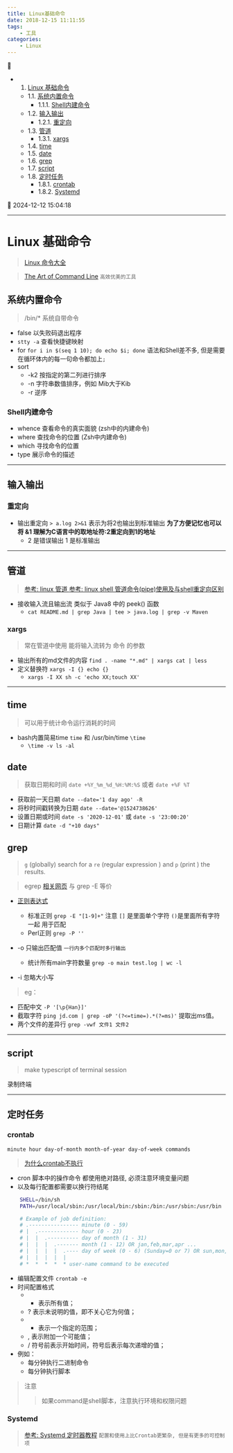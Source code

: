 ```yaml
---
title: Linux基础命令
date: 2018-12-15 11:11:55
tags: 
    - 工具
categories: 
    - Linux
---
```


💠

- 1. [Linux 基础命令](#linux-基础命令)
    - 1.1. [系统内置命令](#系统内置命令)
        - 1.1.1. [Shell内建命令](#shell内建命令)
    - 1.2. [输入输出](#输入输出)
        - 1.2.1. [重定向](#重定向)
    - 1.3. [管道](#管道)
        - 1.3.1. [xargs](#xargs)
    - 1.4. [time](#time)
    - 1.5. [date](#date)
    - 1.6. [grep](#grep)
    - 1.7. [script](#script)
    - 1.8. [定时任务](#定时任务)
        - 1.8.1. [crontab](#crontab)
        - 1.8.2. [Systemd](#systemd)

💠 2024-12-12 15:04:18
****************************************
# Linux 基础命令
> [Linux 命令大全](http://man.linuxde.net/)

> [The Art of Command Line](https://github.com/jlevy/the-art-of-command-line) `高效优美的工具`

## 系统内置命令
> /bin/* 系统自带命令

- false 以失败码退出程序
- `stty -a` 查看快捷键映射
- for `for i in $(seq 1 10); do echo $i; done` 语法和Shell差不多, 但是需要在循环体内的每一句命令都加上`;`
- sort 
    - -k2 按指定的第二列进行排序
    - -n 字符串数值排序，例如 Mib大于Kib
    - -r 逆序

### Shell内建命令
- whence 查看命令的真实面貌 (zsh中的内建命令)
- where 查找命令的位置 (Zsh中内建命令)
- which 寻找命令的位置
- type 展示命令的描述

************************

## 输入输出

### 重定向
- 输出重定向  `> a.log 2>&1` 表示为将2也输出到标准输出 **为了方便记忆也可以将 &1 理解为C语言中的取地址符:2重定向到1的地址**
    - 2 是错误输出 1 是标准输出

******************

## 管道
> [参考: linux 管道 ](http://www.cnblogs.com/davidwang456/p/3839874.html)
> [参考: linux shell 管道命令(pipe)使用及与shell重定向区别](http://www.cnblogs.com/chengmo/archive/2010/10/21/1856577.html)

- 接收输入流且输出流 类似于 Java8 中的 peek() 函数
    - `cat README.md | grep Java | tee > java.log | grep -v Maven`

### xargs
> 常在管道中使用 能将输入流转为 命令 的参数

- 输出所有的md文件的内容 `find . -name "*.md" | xargs cat | less`
- 定义替换符 `xargs -I {} echo {}`
    - `xargs -I XX sh -c 'echo XX;touch XX'`

***************************

## time
> 可以用于统计命令运行消耗的时间

- bash内置简易time `time` 和 /usr/bin/time `\time`
    - `\time -v ls -al`

## date
> 获取日期和时间 `date +%Y_%m_%d_%H:%M:%S` 或者 `date +%F %T`

- 获取前一天日期 `date --date='1 day ago' -R`
- 将秒时间戳转换为日期 `date --date='@1524738626'`
- 设置日期或时间 `date -s '2020-12-01'` 或 `date -s '23:00:20'`
- 日期计算 `date -d "+10 days"`

## grep
> `g` (globally) search for a `re` (regular expression ) and `p` (print ) the results.

> egrep [相关网页](http://man.linuxde.net/grep) 与 grep -E 等价

- [正则表达式](/Skills/RegularExpression.md)
    - 标准正则  `grep -E "[1-9]+"` 注意 `[]` 是里面单个字符 `()`是里面所有字符一起 用于匹配
    - Perl正则 `grep -P ''`

- -o 只输出匹配值 `一行内多个匹配时多行输出`  
    - 统计所有main字符数量 `grep -o main test.log | wc -l` 
- -i 忽略大小写

> eg：
- 匹配中文 `-P '[\p{Han}]'`
- 截取字符 `ping jd.com | grep -oP '(?<=time=).*(?=ms)'` 提取出ms值。
- 两个文件的差异行 `grep -vwf 文件1 文件2`

************************

## script
>  make typescript of terminal session

录制终端

************************

## 定时任务
### crontab
`minute hour day-of-month month-of-year day-of-week commands  `

> [为什么crontab不执行](https://segmentfault.com/a/1190000020850932)  
- cron 脚本中的操作命令 都使用绝对路径, 必须注意环境变量问题
- 以及每行配置都需要以换行符结尾

```sh
    SHELL=/bin/sh
    PATH=/usr/local/sbin:/usr/local/bin:/sbin:/bin:/usr/sbin:/usr/bin

    # Example of job definition:
    # .---------------- minute (0 - 59)
    # |  .------------- hour (0 - 23)
    # |  |  .---------- day of month (1 - 31)
    # |  |  |  .------- month (1 - 12) OR jan,feb,mar,apr ...
    # |  |  |  |  .---- day of week (0 - 6) (Sunday=0 or 7) OR sun,mon,tue,wed,thu,fri,sat
    # |  |  |  |  |
    # *  *  *  *  * user-name command to be executed
```

- 编辑配置文件 `crontab -e`
- 时间配置格式
    - * 表示所有值； 
    - ? 表示未说明的值，即不关心它为何值； 
    - - 表示一个指定的范围； 
    - , 表示附加一个可能值； 
    - / 符号前表示开始时间，符号后表示每次递增的值； 
- 例如：
    - 每分钟执行二进制命令
    - 每分钟执行脚本 

> 注意  
>> 如果command是shell脚本，注意执行环境和权限问题

### Systemd
> [参考: Systemd 定时器教程](http://www.ruanyifeng.com/blog/2018/03/systemd-timer.html) `配置和使用上比Crontab更繁杂, 但是有更多的可控制项`
